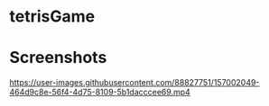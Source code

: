 # tetrisGame







# Screenshots

https://user-images.githubusercontent.com/88827751/157002049-464d9c8e-56f4-4d75-8109-5b1dacccee69.mp4

